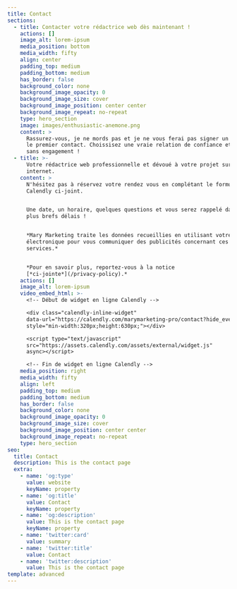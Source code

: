 ```yaml
---
title: Contact
sections:
  - title: Contacter votre rédactrice web dès maintenant !
    actions: []
    image_alt: lorem-ipsum
    media_position: bottom
    media_width: fifty
    align: center
    padding_top: medium
    padding_bottom: medium
    has_border: false
    background_color: none
    background_image_opacity: 0
    background_image_size: cover
    background_image_position: center center
    background_image_repeat: no-repeat
    type: hero_section
    image: images/enthusiastic-anemone.png
    content: >
      Rassurez-vous, je ne mords pas et je ne vous ferai pas signer un devis dès
      le premier contact. Choissisez une vraie relation de confiance et tout ça
      sans engagement !
  - title: >-
      Votre rédactrice web professionnelle et dévoué à votre projet sur le
      internet.
    content: >
      N'hésitez pas à réservez votre rendez vous en complétant le formulaire
      Calendly ci-joint.


      Une date, un horaire, quelques questions et vous serez rappelé dans les
      plus brefs délais !


      *Mary Marketing traite les données recueillies en utilisant votre adresse
      électronique pour vous communiquer des publicités concernant ces
      services.*


      *Pour en savoir plus, reportez-vous à la notice
      [*ci-jointe*](/privacy-policy).*
    actions: []
    image_alt: lorem-ipsum
    video_embed_html: >-
      <!-- Début de widget en ligne Calendly -->

      <div class="calendly-inline-widget"
      data-url="https://calendly.com/marymarketing-pro/contact?hide_event_type_details=1"
      style="min-width:320px;height:630px;"></div>

      <script type="text/javascript"
      src="https://assets.calendly.com/assets/external/widget.js"
      async></script>

      <!-- Fin de widget en ligne Calendly -->
    media_position: right
    media_width: fifty
    align: left
    padding_top: medium
    padding_bottom: medium
    has_border: false
    background_color: none
    background_image_opacity: 0
    background_image_size: cover
    background_image_position: center center
    background_image_repeat: no-repeat
    type: hero_section
seo:
  title: Contact
  description: This is the contact page
  extra:
    - name: 'og:type'
      value: website
      keyName: property
    - name: 'og:title'
      value: Contact
      keyName: property
    - name: 'og:description'
      value: This is the contact page
      keyName: property
    - name: 'twitter:card'
      value: summary
    - name: 'twitter:title'
      value: Contact
    - name: 'twitter:description'
      value: This is the contact page
template: advanced
---
```

